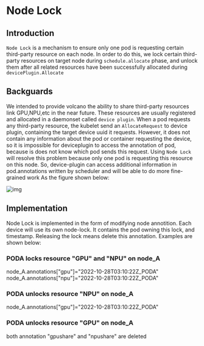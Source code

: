 # Node Lock

## Introduction

`Node Lock` is a mechanism to ensure only one pod is requesting certain third-party resource on each node. In order to do this, we lock certain third-party resources on target node during `schedule.allocate` phase, and unlock them after all related resources have been successfully allocated during `devicePlugin.Allocate`

## Backguards

We intended to provide volcano the ability to share third-party resources link GPU,NPU,etc in the near future. These resources are usually registered and allocated in a daemonset called `device plugin`. When a pod requests any third-party resource, the kubelet send an `AllocateRequest` to device plugin, containing the target device uuid it requests. However, it does not contain any information about the pod or container requesting the device, so it is impossible for deviceplugin to access the annotation of pod, because is does not know which pod sends this request.
Using `Node Lock` will resolve this problem because only one pod is requesting this resource on this node. So, device-plugin can access additional information in pod.annotations written by scheduler and will be able to do more fine-grained work As the figure shown below:

![img](./images/node-lock.jpg)

## Implementation

Node Lock is implemented in the form of modifying node annotition. Each device will use its own node-lock. It contains the pod owning this lock, and timestamp. Releasing the lock means delete this annotation. Examples are shown below:

### PODA locks resource "GPU" and "NPU" on node_A

node_A.annotations["gpu"]="2022-10-28T03:10:22Z_PODA"
node_A.annotations["npu"]="2022-10-28T03:10:22Z_PODA"

### PODA unlocks resource "NPU" on node_A

node_A.annotations["gpu"]="2022-10-28T03:10:22Z_PODA"

### PODA unlocks resource "GPU" on node_A

both annotation "gpushare" and "npushare" are deleted